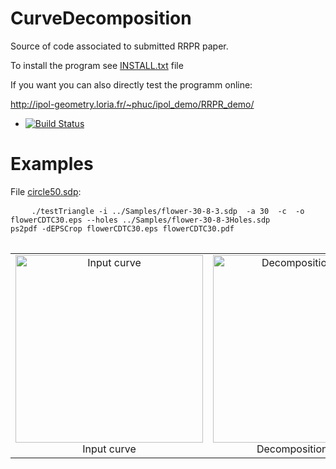 # CurveDecomposition

Source of code associated to submitted RRPR paper.


To install the program see <a href="https://github.com/ngophuc/CurveDecomposition/blob/master/INSTALL.txt">INSTALL.txt</a> file


If you want you can also directly test the programm online:

http://ipol-geometry.loria.fr/~phuc/ipol_demo/RRPR_demo/


* [![Build Status](https://travis-ci.org/ngophuc/CurveDecomposition.svg?branch=master)](https://travis-ci.org/ngophuc/CurveDecomposition)

# Examples

<p>File <a href="https://github.com/ngophuc/CurveDecomposition/blob/master/Samples/circle50.sdp">circle50.sdp</a>: </p>&#x000A;&#x000A;
<pre class="code highlight js-syntax-highlight plaintext">
	<code>./testTriangle -i ../Samples/flower-30-8-3.sdp  -a 30  -c  -o flowerCDTC30.eps --holes ../Samples/flower-30-8-3Holes.sdp&#x000A;ps2pdf -dEPSCrop flowerCDTC30.eps flowerCDTC30.pdf&#x000A;</code>
</pre>&#x000A;&#x000A;
<p>
	<table cellpadding="5">
		<tr>
		<td align="center" valign="center">
			<a href="https://github.com/ngophuc/CurveDecomposition/blob/master/Samples/circle50.pdf">
				<img width="300" src="https://github.com/ngophuc/CurveDecomposition/blob/master/Samples/circle50.pdf" alt="Input curve" />
			</a>	
		<br />
		Input curve
		</td>
		<td align="center" valign="center">
			<a href="https://github.com/ngophuc/CurveDecomposition/blob/master/Samples/circle50_OnlyArcSeg.pdf">
				<img width="300" src="https://github.com/ngophuc/CurveDecomposition/blob/master/Samples/circle50_OnlyArcSeg.pdf" alt="Decomposition result" />
			</a>
		<br />
		Decomposition result
		</td>
		</tr>
	</table>
</p>
